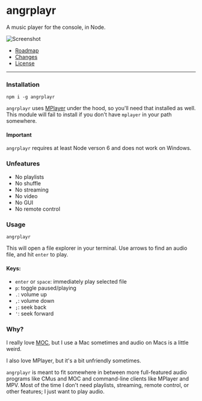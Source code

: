 # angrplayr

A music player for the console, in Node.

![Screenshot](http://zacanger.com/assets/angrplayr.png)

* [Roadmap](./ROADMAP.md)
* [Changes](./CHANGES.md)
* [License](./LICENSE.md)

--------

### Installation

`npm i -g angrplayr`

`angrplayr` uses [MPlayer](http://www.mplayerhq.hu/design7/dload.html) under the
hood, so you'll need that installed as well. This module will fail to install if
you don't have `mplayer` in your path somewhere.

#### Important

`angrplayr` requires at least Node verson 6 and does not work on Windows.

### Unfeatures

* No playlists
* No shuffle
* No streaming
* No video
* No GUI
* No remote control

### Usage

`angrplayr`

This will open a file explorer in your terminal. Use arrows to find an audio
file, and hit `enter` to play.

#### Keys:

* `enter` or `space`: immediately play selected file
* `p`: toggle paused/playing
* `.`: volume up
* `,`: volume down
* `;`: seek back
* `'`: seek forward

### Why?

I really love [MOC](https://github.com/jonsafari/mocp), but I use a Mac
sometimes and audio on Macs is a little weird.

I also love MPlayer, but it's a bit unfriendly sometimes.

`angrplayr` is meant to fit somewhere in between more full-featured audio
programs like CMus and MOC and command-line clients like MPlayer and MPV. Most
of the time I don't need playlists, streaming, remote control, or other
features; I just want to play audio.
